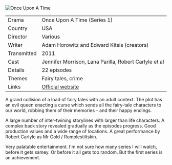 ![Once Upon A Time](once_upon_a_time.jpg)

| | |
|-|-|
Drama|Once Upon A Time (Series 1)
Country|USA
Director|Various
Writer|Adam Horowitz and Edward Kitsis (creators)
Transmitted|2011
Cast|Jennifer Morrison, Lana Parilla, Robert Carlyle et al
Details|22 episodes
Themes|Fairy tales, crime
Links|[Official website](https://abc.go.com/shows/once-upon-a-time)

A grand collision of a load of fairy tales with an adult context.
The plot has an evil queen enacting a curse which sends all
the fairy-tale characters to our world, robbing them of their
memories - and their happy endings.

A large number of inter-twining storylines with larger than
life characters. A complex back story revealed gradually as
the episodes progress. Good production values and a wide
range of locations. A great performance by Robert Carlyle as
Mr Gold / Rumplestiltskin.

Very palatable entertainment. I'm not sure how many series
I will watch, before it gets samey. Or before it all gets
too random. But the first series is an achievement.
